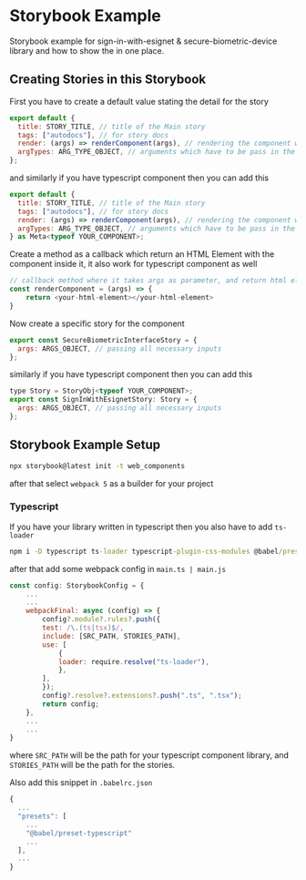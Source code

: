 # Storybook Example

Storybook example for sign-in-with-esignet & secure-biometric-device library and how to show the in one place.


## Creating Stories in this Storybook


First you have to create a default value stating the detail for the story

```js
export default {
  title: STORY_TITLE, // title of the Main story
  tags: ["autodocs"], // for story docs
  render: (args) => renderComponent(args), // rendering the component which take args as parameter
  argTypes: ARG_TYPE_OBJECT, // arguments which have to be pass in the component
};
```

and similarly if you have typescript component then you can add this

```js
export default {
  title: STORY_TITLE, // title of the Main story
  tags: ["autodocs"], // for story docs
  render: (args) => renderComponent(args), // rendering the component which take args as parameter
  argTypes: ARG_TYPE_OBJECT, // arguments which have to be pass in the component
} as Meta<typeof YOUR_COMPONENT>;
```

Create a method as a callback which return an HTML Element with the component inside it, it also work for typescript component as well

```js
// callback method where it takes args as parameter, and return html elment
const renderComponent = (args) => {
    return <your-html-element></your-html-element>
}
```

Now create a specific story for the component

```js
export const SecureBiometricInterfaceStory = {
  args: ARGS_OBJECT, // passing all necessary inputs
};
```

similarly if you have typescript component then you can add this

```js
type Story = StoryObj<typeof YOUR_COMPONENT>;
export const SignInWithEsignetStory: Story = {
  args: ARGS_OBJECT, // passing all necessary inputs
};
```


## Storybook Example Setup

```cmd
npx storybook@latest init -t web_components
```

after that select `webpack 5` as a builder for your project


### Typescript

If you have your library written in typescript then you also have to add `ts-loader`

```cmd
npm i -D typescript ts-loader typescript-plugin-css-modules @babel/preset-typescript @types/jest @types/node
```

after that add some webpack config in `main.ts | main.js`

```js
const config: StorybookConfig = {
    ...
    ...
    webpackFinal: async (config) => {
        config?.module?.rules?.push({
        test: /\.(ts|tsx)$/,
        include: [SRC_PATH, STORIES_PATH],
        use: [
            {
            loader: require.resolve("ts-loader"),
            },
        ],
        });
        config?.resolve?.extensions?.push(".ts", ".tsx");
        return config;
    },
    ...
    ...
}
```

where `SRC_PATH` will be the path for your typescript component library, and `STORIES_PATH` will be the path for the stories.

Also add this snippet in `.babelrc.json`

```js
{
  ...
  "presets": [
    ...
    "@babel/preset-typescript"
    ...
  ],
  ...
}
```


